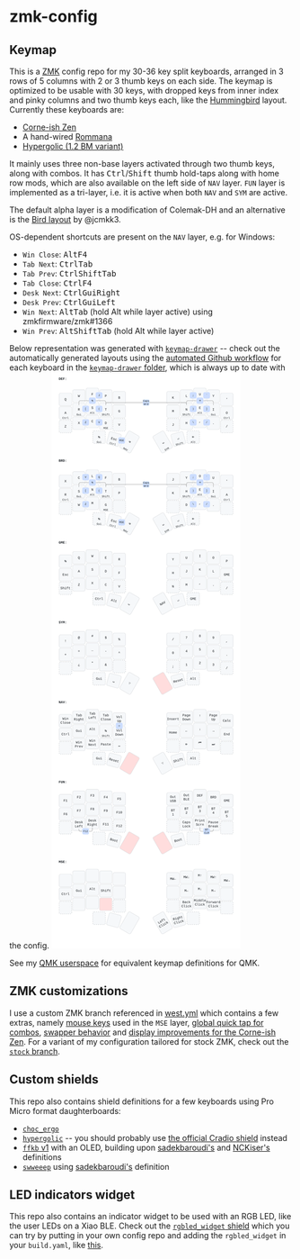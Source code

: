 # zmk-config

## Keymap

This is a [ZMK](https://zmk.dev) config repo for my 30-36 key split keyboards, arranged in 3 rows of 5 columns with 2 or 3 thumb keys on each side.
The keymap is optimized to be usable with 30 keys, with dropped keys from inner index and pinky columns and two thumb keys each, like the [Hummingbird](https://github.com/PJE66/hummingbird) layout.
Currently these keyboards are:
- [Corne-ish Zen](https://lowprokb.ca/products/corne-ish-zen)
- A hand-wired [Rommana](https://github.com/AlaaSaadAbdo/Rommana)
- [Hypergolic (1.2 BM variant)](https://github.com/davidphilipbarr/hypergolic)

It mainly uses three non-base layers activated through two thumb keys, along with combos. It has <kbd>Ctrl</kbd>/<kbd>Shift</kbd> thumb hold-taps along with home row mods, which are also available on the left side of `NAV` layer.
`FUN` layer is implemented as a tri-layer, i.e. it is active when both `NAV` and `SYM` are active.

The default alpha layer is a modification of Colemak-DH and an alternative is the [Bird layout](https://github.com/jcmkk3/bird-layout) by @jcmkk3.

OS-dependent shortcuts are present on the `NAV` layer, e.g. for Windows:
- `Win Close`: <kbd>Alt</kbd><kbd>F4</kbdy>
- `Tab Next`: <kbd>Ctrl</kbd><kbd>Tab</kbd>
- `Tab Prev`: <kbd>Ctrl</kbd><kbd>Shift</kbd><kbd>Tab</kbd>
- `Tab Close`: <kbd>Ctrl</kbd><kbd>F4</kbd>
- `Desk Next`: <kbd>Ctrl</kbd><kbd>Gui</kbd><kbd>Right</kbd>
- `Desk Prev`: <kbd>Ctrl</kbd><kbd>Gui</kbd><kbd>Left</kbd>
- `Win Next`: <kbd>Alt</kbd><kbd>Tab</kbd> (hold Alt while layer active) using zmkfirmware/zmk#1366
- `Win Prev`: <kbd>Alt</kbd><kbd>Shift</kbd><kbd>Tab</kbd> (hold Alt while layer active)

Below representation was generated with [`keymap-drawer`](https://github.com/caksoylar/keymap-drawer) -- check out the automatically generated layouts using the [automated Github workflow](https://github.com/caksoylar/keymap-drawer/tree/main#setting-up-an-automated-drawing-workflow) for each keyboard in the [`keymap-drawer` folder](keymap-drawer/), which is always up to date with the config.
![3x5 layout](./keymap-drawer/corneish_zen.svg)

See my [QMK userspace](https://github.com/caksoylar/qmk_userspace/) for equivalent keymap definitions for QMK.

## ZMK customizations

I use a custom ZMK branch referenced in [west.yml](config/west.yml) which contains a few extras, namely [mouse keys](https://github.com/zmkfirmware/zmk/pull/778) used in the `MSE` layer, [global quick tap for combos](https://github.com/zmkfirmware/zmk/pull/1387), [swapper behavior](https://github.com/zmkfirmware/zmk/pull/1366) and [display improvements for the Corne-ish Zen](https://gist.github.com/caksoylar/c411313990978e1903c244f03039187a).
For a variant of my configuration tailored for stock ZMK, check out the [`stock` branch](https://github.com/caksoylar/zmk-config/tree/stock).

## Custom shields

This repo also contains shield definitions for a few keyboards using Pro Micro format daughterboards:
- [`choc_ergo`](https://keypcb.xyz/choc_ergo)
- [`hypergolic`](https://github.com/davidphilipbarr/hypergolic) -- you should probably use [the official Cradio shield](https://github.com/zmkfirmware/zmk/tree/main/app/boards/shields/cradio/) instead
- [`ffkb` v1](https://fingerpunch.xyz/product/faux-fox-keyboard/) with an OLED, building upon [sadekbaroudi's](https://github.com/sadekbaroudi/zmk-ffkb) and [NCKiser's](https://github.com/NCKiser/zmk-ffkb) definitions
- [`swweeep`](https://github.com/sadekbaroudi/sweep36) using [sadekbaroudi's](https://github.com/sadekbaroudi/zmk-swweeep) definition

## LED indicators widget

This repo also contains an indicator widget to be used with an RGB LED, like the user LEDs on a Xiao BLE.
Check out the [`rgbled_widget` shield](config/boards/shields/rgbled_widget/) which you can try by putting in your own config repo and adding the `rgbled_widget` in your `build.yaml`, like [this](build.yaml#L23).
